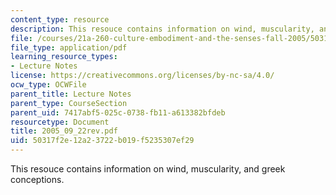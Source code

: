 ```yaml
---
content_type: resource
description: This resouce contains information on wind, muscularity, and greek conceptions.
file: /courses/21a-260-culture-embodiment-and-the-senses-fall-2005/50317f2e12a23722b019f5235307ef29_2005_09_22rev.pdf
file_type: application/pdf
learning_resource_types:
- Lecture Notes
license: https://creativecommons.org/licenses/by-nc-sa/4.0/
ocw_type: OCWFile
parent_title: Lecture Notes
parent_type: CourseSection
parent_uid: 7417abf5-025c-0738-fb11-a613382bfdeb
resourcetype: Document
title: 2005_09_22rev.pdf
uid: 50317f2e-12a2-3722-b019-f5235307ef29
---
```

This resouce contains information on wind, muscularity, and greek conceptions.